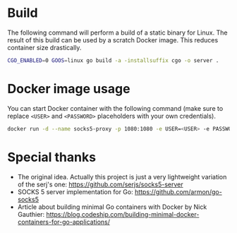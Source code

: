 # Build
The following command will perform a build of a static binary for Linux.
The result of this build can be used by a scratch Docker image. This reduces container size drastically.

```bash
CGO_ENABLED=0 GOOS=linux go build -a -installsuffix cgo -o server .
```

# Docker image usage

You can start Docker container with the following command (make sure to replace `<USER>` and `<PASSWORD>` placeholders with your own credentials).

```bash
docker run -d --name socks5-proxy -p 1080:1080 -e USER=<USER> -e PASSWORD=<PASSWORD> ocassio/go-socks5-proxy
```

# Special thanks

- The original idea. Actually this project is just a very lightweight variation of the serj's one:
   https://github.com/serjs/socks5-server
- SOCKS 5 server implementation for Go:
   https://github.com/armon/go-socks5
- Article about building minimal Go containers with Docker by Nick Gauthier:
   https://blog.codeship.com/building-minimal-docker-containers-for-go-applications/
